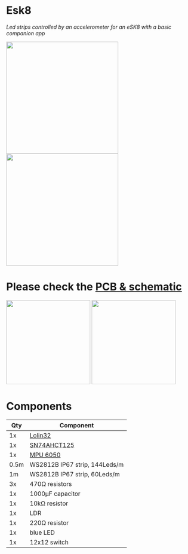 # Esk8
*Led strips controlled by an accelerometer for an eSK8 with a basic companion app*

<img src="https://github.com/sebdelsol/Esk8/blob/master/esk8.gif" height="300"> <img src="https://i.imgur.com/fsrZ5Zs.jpg" height="300">

# Please check the [PCB & schematic](https://easyeda.com/seb.morin/esk8) 

<img src="https://i.imgur.com/27TWWlc.png" height="225"> <img src="https://i.imgur.com/bn5Pk2N.jpg" height="225">

# Components 

Qty | Component
--- | ----
1x|[Lolin32](https://wiki.wemos.cc/products:lolin32:lolin32)
1x|[SN74AHCT125](https://www.ti.com/product/SN74AHCT125)
1x|[MPU 6050](https://invensense.tdk.com/products/motion-tracking/6-axis/mpu-6050/)
0.5m|WS2812B IP67 strip, 144Leds/m
1m|WS2812B IP67 strip, 60Leds/m
3x|470Ω resistors
1x|1000μF capacitor
1x|10kΩ resistor
1x|LDR 
1x|220Ω resistor
1x|blue LED
1x|12x12 switch
